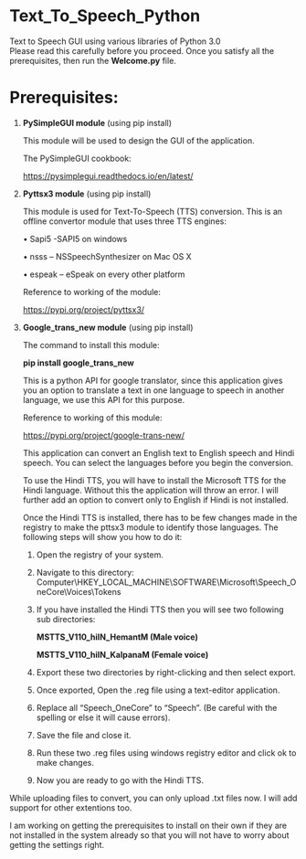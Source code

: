 # Text_To_Speech_Python
Text to Speech GUI using various libraries of Python 3.0 <br>
Please read this carefully before you proceed. Once you satisfy all the prerequisites, then run the **Welcome.py** file.


# Prerequisites:

1.	**PySimpleGUI module** (using pip install)

    This module will be used to design the GUI of the application.
    
    The PySimpleGUI cookbook:
    
    https://pysimplegui.readthedocs.io/en/latest/
    
2.	**Pyttsx3 module** (using pip install)

    This module is used for Text-To-Speech (TTS) conversion. This is an offline convertor module that uses three TTS engines:
    
    •	Sapi5 -SAPI5 on windows
    
    •	nsss – NSSpeechSynthesizer on Mac OS X
    
    •	espeak – eSpeak on every other platform
    
    Reference to working of the module:
    
    https://pypi.org/project/pyttsx3/
    
3.	**Google_trans_new module** (using pip install)
    
    The command to install this module:
        
    **pip install google_trans_new**
    
    This is a python API for google translator, since this application gives you an option to translate a text in one language to speech in another language, we use this API for     this purpose.
    
    Reference to working of this module:
    
    https://pypi.org/project/google-trans-new/
    
    This application can convert an English text to English speech and Hindi speech. You can select the languages before you begin the conversion.
    
    To use the Hindi TTS, you will have to install the Microsoft TTS for the Hindi language. Without this the application will throw an error. I will further add an option to       convert only to English if Hindi is not installed.
    
    Once the Hindi TTS is installed, there has to be few changes made in the registry to make the pttsx3 module to identify those languages. The following steps will show you       how to do it:
    
    1.	Open the registry of your system.
    
    2.	Navigate to this directory: Computer\HKEY_LOCAL_MACHINE\SOFTWARE\Microsoft\Speech_OneCore\Voices\Tokens
    
    3.	If you have installed the Hindi TTS then you will see two following sub directories:
        
        **MSTTS_V110_hiIN_HemantM (Male voice)**
        
        **MSTTS_V110_hiIN_KalpanaM (Female voice)**
    
    4.	Export these two directories by right-clicking and then select export.
    
    5.	Once exported, Open the .reg file using a text-editor application.
    
    6.	Replace all “Speech_OneCore” to “Speech”. (Be careful with the spelling or else it will cause errors).
    
    7.	Save the file and close it.
    
    8.	Run these two .reg files using windows registry editor and click ok to make changes.
    
    9.	Now you are ready to go with the Hindi TTS.
    
While uploading files to convert, you can only upload .txt files now. I will add support for other extentions too.

I am working on getting the prerequisites to install on their own if they are not installed in the system already so that you will not have to worry about getting the settings right.
